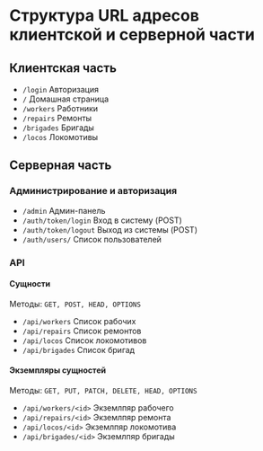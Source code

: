 # Структура URL адресов клиентской и серверной части
## Клиентская часть

- ```/login``` Авторизация
- ```/``` Домашная страница
- ```/workers``` Работники
- ```/repairs``` Ремонты
- ```/brigades``` Бригады
- ```/locos``` Локомотивы

## Серверная часть

### Администрирование и авторизация

- ```/admin``` Админ-панель
- ```/auth/token/login``` Вход в систему (POST)
- ```/auth/token/logout``` Выход из системы (POST)
- ```/auth/users/``` Список пользователей

### API

#### Сущности

Методы: ```GET, POST, HEAD, OPTIONS```

- ```/api/workers``` Список рабочих
- ```/api/repairs``` Список ремонтов
- ```/api/locos``` Список локомотивов
- ```/api/brigades``` Список бригад

#### Экземпляры сущностей

Методы: ```GET, PUT, PATCH, DELETE, HEAD, OPTIONS```

- ```/api/workers/<id>``` Экземлпяр рабочего
- ```/api/repairs/<id>``` Экземлпяр ремонта
- ```/api/locos/<id>``` Экземлпяр локомотива
- ```/api/brigades/<id>``` Экземлпяр бригады